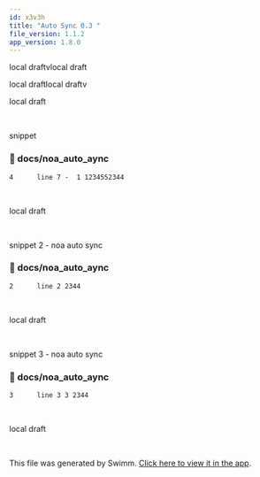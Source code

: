 ```yaml
---
id: x3v3h
title: "Auto Sync 0.3 "
file_version: 1.1.2
app_version: 1.8.0
---
```


local draftvlocal draft

local draftlocal draftv

local draft

<br/>

snippet
<!-- NOTE-swimm-snippet: the lines below link your snippet to Swimm -->
### 📄 docs/noa_auto_aync
<!-- collapsed -->

```
4      line 7 -  1 1234552344
```

<br/>

local draft

<br/>

snippet 2 - noa auto sync
<!-- NOTE-swimm-snippet: the lines below link your snippet to Swimm -->
### 📄 docs/noa_auto_aync
```
2      line 2 2344
```

<br/>

local draft

<br/>

snippet 3 - noa auto sync
<!-- NOTE-swimm-snippet: the lines below link your snippet to Swimm -->
### 📄 docs/noa_auto_aync
```
3      line 3 3 2344
```

<br/>

local draft

<br/>

This file was generated by Swimm. [Click here to view it in the app](http://localhost:5000/repos/Z2l0aHViJTNBJTNBTm9hUmVwbyUzQSUzQU5vYW96ZXI=/docs/x3v3h).
